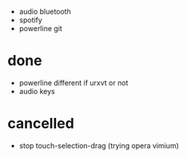 * audio bluetooth
* spotify
* powerline git

done
====
* powerline different if urxvt or not
* audio keys

cancelled
=========
* stop touch-selection-drag (trying opera vimium)
